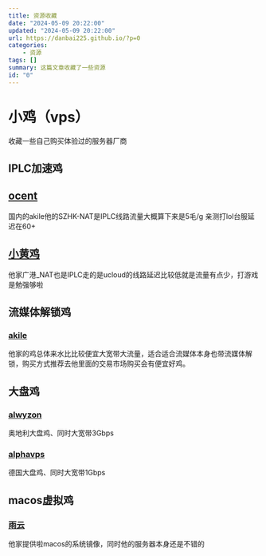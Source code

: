```yaml
---
title: 资源收藏
date: "2024-05-09 20:22:00"
updated: "2024-05-09 20:22:00"
url: https://danbai225.github.io/?p=0
categories:
    - 资源
tags: []
summary: 这篇文章收藏了一些资源
id: "0"
---
```


# 小鸡（vps）

收藏一些自己购买体验过的服务器厂商

## IPLC加速鸡

## [ocent](https://ocent.net/register?aff_code=febe317e-92fa-408e-9c2f-7d923a582c3d)

国内的akile他的SZHK-NAT是IPLC线路流量大概算下来是5毛/g 亲测打lol台服延迟在60+

## [小黄鸡](https://bigchick.xyz/aff.php?aff=206)

他家广港_NAT也是IPLC走的是ucloud的线路延迟比较低就是流量有点少，打游戏是勉强够啦

## 流媒体解锁鸡

### [akile](https://akile.io/register?aff_code=aad5febb-13aa-4143-a8ad-1290b60a2f27)

他家的鸡总体来水比比较便宜大宽带大流量，适合适合流媒体本身也带流媒体解锁，购买方式推荐去他里面的交易市场购买会有便宜好鸡。

## 大盘鸡

### [alwyzon](https://alwyzon.com/)

奥地利大盘鸡、同时大宽带3Gbps

### [alphavps](https://alphavps.com/clients/aff.php?aff=757)

德国大盘鸡、同时大宽带1Gbps

## macos虚拟鸡

### [雨云](https://www.rainyun.com/MzI4MDcx_)

他家提供啦macos的系统镜像，同时他的服务器本身还是不错的





